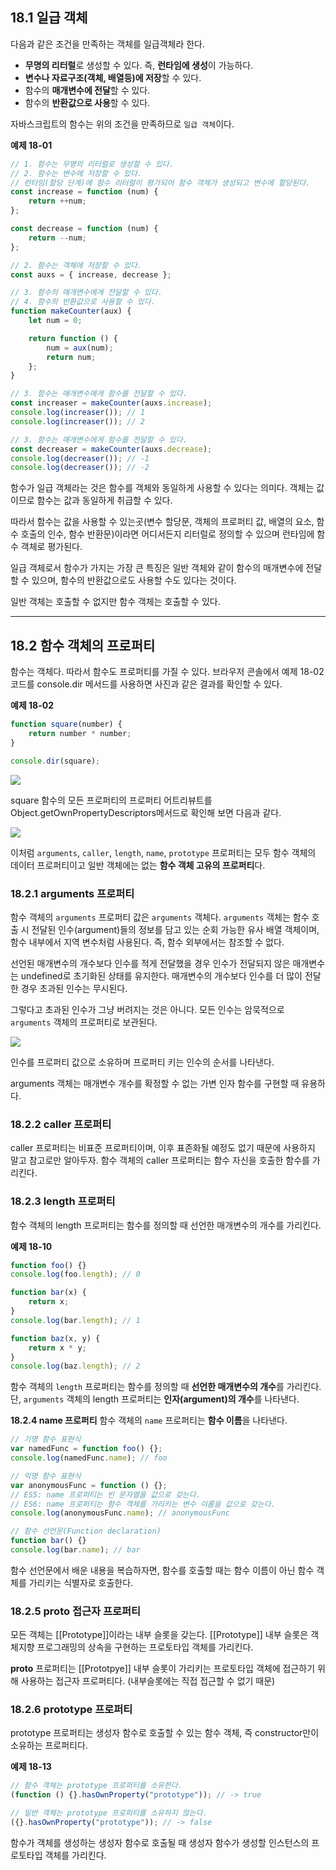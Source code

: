 ## 18.1 일급 객체

다음과 같은 조건을 만족하는 객체를 일급객체라 한다.

-   **무명의 리터럴**로 생성할 수 있다. 즉, **런타임에 생성**이 가능하다.
-   **변수나 자료구조(객체, 배열등)에 저장**할 수 있다.
-   함수의 **매개변수에 전달**할 수 있다.
-   함수의 **반환값으로 사용**할 수 있다.

자바스크립트의 함수는 위의 조건을 만족하므로 `일급 객체`이다.

**예제 18-01**

```jsx
// 1. 함수는 무명의 리터럴로 생성할 수 있다.
// 2. 함수는 변수에 저장할 수 있다.
// 런타임(할당 단계)에 함수 리터럴이 평가되어 함수 객체가 생성되고 변수에 할당된다.
const increase = function (num) {
    return ++num;
};

const decrease = function (num) {
    return --num;
};

// 2. 함수는 객체에 저장할 수 있다.
const auxs = { increase, decrease };

// 3. 함수의 매개변수에게 전달할 수 있다.
// 4. 함수의 반환값으로 사용할 수 있다.
function makeCounter(aux) {
    let num = 0;

    return function () {
        num = aux(num);
        return num;
    };
}

// 3. 함수는 매개변수에게 함수를 전달할 수 있다.
const increaser = makeCounter(auxs.increase);
console.log(increaser()); // 1
console.log(increaser()); // 2

// 3. 함수는 매개변수에게 함수를 전달할 수 있다.
const decreaser = makeCounter(auxs.decrease);
console.log(decreaser()); // -1
console.log(decreaser()); // -2
```

함수가 일급 객체라는 것은 함수를 객체와 동일하게 사용할 수 있다는 의미다. 객체는 값이므로 함수는 값과 동일하게 취급할 수 있다.

따라서 함수는 값을 사용할 수 있는곳(변수 할당문, 객체의 프로퍼티 값, 배열의 요소, 함수 호출의 인수, 함수 반환문)이라면 어디서든지 리터럴로 정의할 수 있으며 런타임에 함수 객체로 평가된다.

일급 객체로서 함수가 가지는 가장 큰 특징은 일반 객체와 같이 함수의 매개변수에 전달할 수 있으며, 함수의 반환값으로도 사용할 수도 있다는 것이다.

일반 객체는 호출할 수 없지만 함수 객체는 호출할 수 있다.

---

## 18.2 함수 객체의 프로퍼티

함수는 객체다. 따라서 함수도 프로퍼티를 가질 수 있다. 브라우저 콘솔에서 예제 18-02 코드를 console.dir 메서드를 사용하면 사진과 같은 결과를 확인할 수 있다.

**예제 18-02**

```jsx
function square(number) {
    return number * number;
}

console.dir(square);
```

![](https://velog.velcdn.com/images/dooin/post/d7912c35-e5d1-447f-a926-51eaef1cf3ad/image.png)

square 함수의 모든 프로퍼티의 프로퍼티 어트리뷰트를 Object.getOwnPropertyDescriptors메서드로 확인해 보면 다음과 같다.

![](https://velog.velcdn.com/images/dooin/post/04e3a62b-cbf0-4e5a-85b3-76694d161125/image.png)

이처럼 `arguments`, `caller`, `length`, `name`, `prototype` 프로퍼티는 모두 함수 객체의 데이터 프로퍼티이고 일반 객체에는 없는 **함수 객체 고유의 프로퍼티**다.

### 18.2.1 arguments 프로퍼티

함수 객체의 `arguments` 프로퍼티 값은 `arguments` 객체다. `arguments` 객체는 함수 호출 시 전달된 인수(argument)들의 정보를 담고 있는 순회 가능한 유사 배열 객체이며, 함수 내부에서 지역 변수처럼 사용된다. 즉, 함수 외부에서는 참조할 수 없다.

선언된 매개변수의 개수보다 인수를 적게 전달했을 경우 인수가 전달되지 않은 매개변수는 undefined로 초기화된 상태를 유지한다. 매개변수의 개수보다 인수를 더 많이 전달한 경우 초과된 인수는 무시된다.

그렇다고 초과된 인수가 그냥 버려지는 것은 아니다. 모든 인수는 암묵적으로 `arguments` 객체의 프로퍼티로 보관된다.

![](https://velog.velcdn.com/images/dooin/post/2028ec6a-98b1-4e0b-997b-12c7e40e8e84/image.png)

인수를 프로퍼티 값으로 소유하며 프로퍼티 키는 인수의 순서를 나타낸다.

arguments 객체는 매개변수 개수를 확정할 수 없는 가변 인자 함수를 구현할 때 유용하다.

### 18.2.2 caller 프로퍼티

caller 프로퍼티는 비표준 프로퍼티이며, 이후 표존화될 예정도 없기 때문에 사용하지 말고 참고로만 알아두자. 함수 객체의 caller 프로퍼티는 함수 자신을 호출한 함수를 가리킨다.

### 18.2.3 length 프로퍼티

함수 객체의 length 프로퍼티는 함수를 정의할 때 선언한 매개변수의 개수를 가리킨다.

**예제 18-10**

```jsx
function foo() {}
console.log(foo.length); // 0

function bar(x) {
    return x;
}
console.log(bar.length); // 1

function baz(x, y) {
    return x * y;
}
console.log(baz.length); // 2
```

함수 객체의 `length` 프로퍼티는 함수를 정의할 때 **선언한 매개변수의 개수**를 가리킨다.
단, `arguments` 객체의 length 프로퍼티는 **인자(argument)의 개수**를 나타낸다.

**18.2.4 name 프로퍼티**
함수 객체의 `name` 프로퍼티는 **함수 이름**을 나타낸다.

```jsx
// 기명 함수 표현식
var namedFunc = function foo() {};
console.log(namedFunc.name); // foo

// 익명 함수 표현식
var anonymousFunc = function () {};
// ES5: name 프로퍼티는 빈 문자열을 값으로 갖는다.
// ES6: name 프로퍼티는 함수 객체를 가리키는 변수 이름을 값으로 갖는다.
console.log(anonymousFunc.name); // anonymousFunc

// 함수 선언문(Function declaration)
function bar() {}
console.log(bar.name); // bar
```

함수 선언문에서 배운 내용을 복습하자면, 함수를 호출할 때는 함수 이름이 아닌 함수 객체를 가리키는 식별자로 호출한다.

### 18.2.5 **proto** 접근자 프로퍼티

모든 객체는 [[Prototype]]이라는 내부 슬롯을 갖는다. [[Prototype]] 내부 슬롯은 객체지향 프로그래밍의 상속을 구현하는 프로토타입 객체를 가리킨다.

**proto** 프로퍼티는 [[Prototpye]] 내부 슬롯이 가리키는 프로토타입 객체에 접근하기 위해 사용하는 접근자 프로퍼티다. (내부슬롯에는 직접 접근할 수 없기 때문)

### 18.2.6 prototype 프로퍼티

prototype 프로퍼티는 생성자 함수로 호출할 수 있는 함수 객체, 즉 constructor만이 소유하는 프로퍼티다.

**예제 18-13**

```jsx
// 함수 객체는 prototype 프로퍼티를 소유한다.
(function () {}.hasOwnProperty("prototype")); // -> true

// 일반 객체는 prototype 프로퍼티를 소유하지 않는다.
({}.hasOwnProperty("prototype")); // -> false
```

함수가 객체를 생성하는 생성자 함수로 호출될 때 생성자 함수가 생성할 인스턴스의 프로토타입 객체를 가리킨다.
